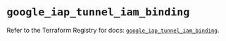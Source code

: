 # `google_iap_tunnel_iam_binding`

Refer to the Terraform Registry for docs: [`google_iap_tunnel_iam_binding`](https://registry.terraform.io/providers/hashicorp/google-beta/6.36.0/docs/resources/google_iap_tunnel_iam_binding).
